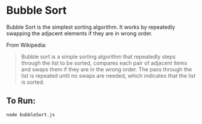 # Bubble Sort
Bubble Sort is the simplest sorting algorithm. It works by repeatedly swapping the adjacent elements if they are in wrong order.

From Wikipedia:
> Bubble sort is a simple sorting algorithm that repeatedly steps through the list to be sorted, compares each pair of adjacent items and swaps them if they are in the wrong order. The pass through the list is repeated until no swaps are needed, which indicates that the list is sorted.

## To Run:
```bash
node bubbleSort.js
```
